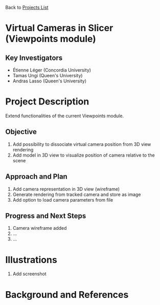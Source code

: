 Back to [Projects List](../../README.md#ProjectsList)

# Virtual Cameras in Slicer (Viewpoints module)

## Key Investigators

- Étienne Léger (Concordia University)
- Tamas Ungi (Queen's University)
- Andras Lasso (Queen's University)

# Project Description

<!-- Add a short paragraph describing the project. -->

Extend functionalities of the current Viewpoints module.

## Objective

<!-- Describe here WHAT you would like to achieve (what you will have as end result). -->

1. Add possibility to dissociate virtual camera position from 3D view rendering
1. Add model in 3D view to visualize position of camera relative to the scene

## Approach and Plan

<!-- Describe here HOW you would like to achieve the objectives stated above. -->

1. Add camera representation in 3D view (wireframe)
1. Generate rendering from tracked camera and store as image
1. Add option to load camera parameters from file

## Progress and Next Steps

<!-- Update this section as you make progress, describing of what you have ACTUALLY DONE. If there are specific steps that you could not complete then you can describe them here, too. -->

1. Camera wireframe added
1. ...
1. ...

# Illustrations

<!-- Add pictures and links to videos that demonstrate what has been accomplished.
![Description of picture](Example2.jpg)
![Some more images](Example2.jpg)
-->

1. Add screenshot

# Background and References

<!-- If you developed any software, include link to the source code repository. If possible, also add links to sample data, and to any relevant publications. -->
